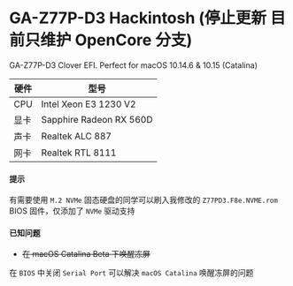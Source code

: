 # GA-Z77P-D3 Hackintosh (停止更新 目前只维护 OpenCore 分支)
GA-Z77P-D3 Clover EFI. Perfect for macOS 10.14.6 & 10.15 (Catalina)

| 硬件 | 型号 |
| ----| ---- |
| CPU | Intel Xeon E3 1230 V2 |
| 显卡 | Sapphire Radeon RX 560D |
| 声卡 | Realtek ALC 887 |
| 网卡 | Realtek RTL 8111 |
#### 提示
有需要使用 `M.2 NVMe` 固态硬盘的同学可以刷入我修改的 `Z77PD3.F8e.NVME.rom` BIOS 固件，仅添加了 `NVMe` 驱动支持
#### 已知问题
- ~~在 macOS Catalina Beta 下唤醒冻屏~~

在 `BIOS` 中关闭 `Serial Port` 可以解决 `macOS Catalina` 唤醒冻屏的问题
